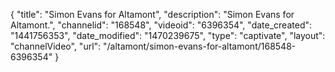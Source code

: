 {
    "title": "Simon Evans for Altamont",
    "description": "Simon Evans for Altamont.",
    "channelid": "168548",
    "videoid": "6396354",
    "date_created": "1441756353",
    "date_modified": "1470239675",
    "type": "captivate",
    "layout": "channelVideo",
    "url": "\/altamont\/simon-evans-for-altamont\/168548-6396354"
}